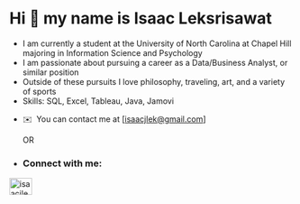 Hi 👋 my name is Isaac Leksrisawat
==================================

- I am currently a student at the University of North Carolina at Chapel Hill majoring in Information Science and Psychology
- I am passionate about pursuing a career as a Data/Business Analyst, or similar position
- Outside of these pursuits I love philosophy, traveling, art, and a variety of sports 
- Skills: SQL, Excel, Tableau, Java, Jamovi

*   ✉️  You can contact me at [isaacjlek@gmail.com]

    OR

*   <h3 align="left">Connect with me:</h3>
<p align="left">
<a href="https://linkedin.com/in/isaacjlek" target="blank"><img align="center" src="https://raw.githubusercontent.com/rahuldkjain/github-profile-readme-generator/master/src/images/icons/Social/linked-in-alt.svg" alt="isaacjlek" height="30" width="40" /></a>
</p>
